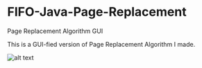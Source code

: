 # FIFO-Java-Page-Replacement
Page Replacement Algorithm GUI


This is a GUI-fied version of Page Replacement Algorithm I made.


![alt text](https://github.com/kentot51810/FIFO-Java-Page-Replacement/blob/master/image.png)
